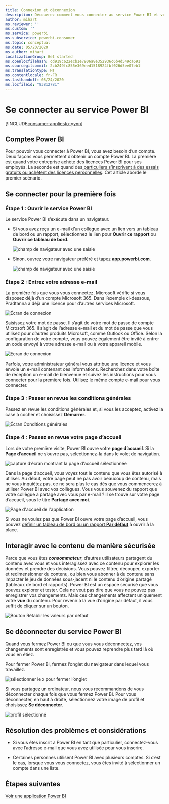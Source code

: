 ```yaml
---
title: Connexion et déconnexion
description: Découvrez comment vous connecter au service Power BI et vous en déconnecter sur le web.
author: mihart
ms.reviewer: ''
ms.custom: ''
ms.service: powerbi
ms.subservice: powerbi-consumer
ms.topic: conceptual
ms.date: 05/20/2020
ms.author: mihart
LocalizationGroup: Get started
ms.openlocfilehash: cd919c622ecb1e7906a8e352936c6b4d549ca691
ms.sourcegitcommit: 2cb249fc855e369eed1518924fbf026d5ee07eb1
ms.translationtype: HT
ms.contentlocale: fr-FR
ms.lasthandoff: 05/24/2020
ms.locfileid: "83812781"
---
```

# <a name="sign-in-to-power-bi-service"></a>Se connecter au service Power BI

[!INCLUDE[consumer-appliesto-yynn](../includes/consumer-appliesto-yynn.md)]

## <a name="power-bi-accounts"></a>Comptes Power BI
Pour pouvoir vous connecter à Power BI, vous avez besoin d’un compte. Deux façons vous permettent d’obtenir un compte Power BI. La première est quand votre entreprise achète des licences Power BI pour ses employés. La seconde est quand des[ particuliers s’inscrivent à des essais gratuits ou achètent des licences personnelles](../fundamentals/service-self-service-signup-for-power-bi.md). Cet article aborde le premier scénario.

## <a name="sign-in-for-the-first-time"></a>Se connecter pour la première fois

### <a name="step-1-open-the-power-bi-service"></a>Étape 1 : Ouvrir le service Power BI
Le service Power BI s’exécute dans un navigateur. 

- Si vous avez reçu un e-mail d’un collègue avec un lien vers un tableau de bord ou un rapport, sélectionnez le lien pour **Ouvrir ce rapport** ou **Ouvrir ce tableau de bord**.

    ![champ de navigateur avec une saisie](media/end-user-sign-in/power-bi-share.png)    

- Sinon, ouvrez votre navigateur préféré et tapez **app.powerbi.com**.

    ![champ de navigateur avec une saisie](media/end-user-sign-in/power-bi-sign-in.png)    


### <a name="step-2-type-your-email-address"></a>Étape 2 : Entrez votre adresse e-mail
La première fois que vous vous connectez, Microsoft vérifie si vous disposez déjà d’un compte Microsoft 365. Dans l’exemple ci-dessous, Pradtanna a déjà une licence pour d’autres services Microsoft. 

![Écran de connexion](media/end-user-sign-in/power-bi-already.png)

Saisissez votre mot de passe. Il s’agit de votre mot de passe de compte Microsoft 365. Il s’agit de l’adresse e-mail et du mot de passe que vous utilisez pour d’autres produits Microsoft, comme Outlook ou Office.  Selon la configuration de votre compte, vous pouvez également être invité à entrer un code envoyé à votre adresse e-mail ou à votre appareil mobile.   

![Écran de connexion](media/end-user-sign-in/power-bi-pass.png)

Parfois, votre administrateur général vous attribue une licence et vous envoie un e-mail contenant ces informations. Recherchez dans votre boîte de réception un e-mail de bienvenue et suivez les instructions pour vous connecter pour la première fois. Utilisez le même compte e-mail pour vous connecter. 
 
### <a name="step-3-review-the-terms-and-conditions"></a>Étape 3 : Passer en revue les conditions générales
Passez en revue les conditions générales et, si vous les acceptez, activez la case à cocher et choisissez **Démarrer**.

![Écran Conditions générales](media/end-user-sign-in/power-bi-term.png)



### <a name="step-4-review-your-home-landing-page"></a>Étape 4 : Passez en revue votre page d’accueil
Lors de votre première visite, Power BI ouvre votre **page d’accueil**. Si la **Page d’accueil** ne s’ouvre pas, sélectionnez-la dans le volet de navigation. 

![capture d’écran montrant la page d’accueil sélectionnée](media/end-user-sign-in/power-bi-home-selected.png)

Dans la page d’accueil, vous voyez tout le contenu que vous êtes autorisé à utiliser. Au début, votre page peut ne pas avoir beaucoup de contenu, mais ne vous inquiétez pas, ce ne sera plus le cas dès que vous commencerez à utiliser Power BI avec vos collègues. Vous vous souvenez du rapport que votre collègue a partagé avec vous par e-mail ? Il se trouve sur votre page d’accueil, sous le titre **Partagé avec moi**.

![Page d'accueil de l'application](media/end-user-sign-in/power-bi-home.png)

Si vous ne voulez pas que Power BI ouvre votre page d’accueil, vous pouvez [définir un tableau de bord ou un rapport **Par défaut**](end-user-featured.md) à ouvrir à la place. 

## <a name="safely-interact-with-content"></a>Interagir avec le contenu de manière sécurisée
Parce que vous êtes ***consommateur***, d’autres utilisateurs partagent du contenu avec vous et vous interagissez avec ce contenu pour explorer les données et prendre des décisions.  Vous pouvez filtrer, découper, exporter et redimensionner du contenu, ou bien vous abonner à du contenu sans impacter le jeu de données sous-jacent ni le contenu d’origine partagé (tableaux de bord et rapports). Power BI est un espace sécurisé que vous pouvez explorer et tester. Cela ne veut pas dire que vous ne pouvez pas enregistrer vos changements. Mais ces changements affectent uniquement votre **vue** du contenu. Pour revenir à la vue d’origine par défaut, il vous suffit de cliquer sur un bouton.

![Bouton Rétablir les valeurs par défaut](media/end-user-sign-in/power-bi-reset.png)

## <a name="sign-out-of-the-power-bi-service"></a>Se déconnecter du service Power BI
Quand vous fermez Power BI ou que vous vous déconnectez, vos changements sont enregistrés et vous pouvez reprendre plus tard là où vous en étiez.

Pour fermer Power BI, fermez l’onglet du navigateur dans lequel vous travaillez. 

![sélectionner le x pour fermer l’onglet](media/end-user-sign-in/power-bi-close.png) 

Si vous partagez un ordinateur, nous vous recommandons de vous déconnecter chaque fois que vous fermez Power BI.  Pour vous déconnecter, en haut à droite, sélectionnez votre image de profil et choisissez **Se déconnecter**.  

![profil sélectionné](media/end-user-sign-in/power-bi-sign-out.png) 

## <a name="troubleshooting-and-considerations"></a>Résolution des problèmes et considérations
- Si vous êtes inscrit à Power BI en tant que particulier, connectez-vous avec l’adresse e-mail que vous avez utilisée pour vous inscrire.

- Certaines personnes utilisent Power BI avec plusieurs comptes. Si c’est le cas, lorsque vous vous connectez, vous êtes invité à sélectionner un compte dans une liste. 

## <a name="next-steps"></a>Étapes suivantes
[Voir une application Power BI](end-user-app-view.md)
